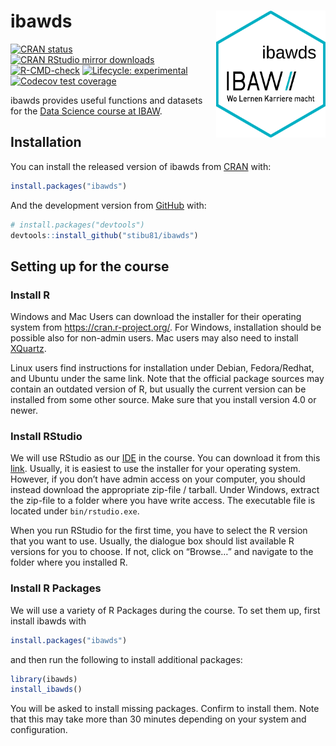 
<!-- README.md is generated from README.Rmd. Please edit that file -->

# ibawds <img src="man/figures/ibawds_logo.png" align="right" width="175" />

<!-- badges: start -->

[![CRAN
status](https://www.r-pkg.org/badges/version/ibawds)](https://CRAN.R-project.org/package=ibawds)
[![CRAN RStudio mirror
downloads](https://cranlogs.r-pkg.org/badges/last-month/ibawds?color=blue)](https://r-pkg.org/pkg/ibawds)
[![R-CMD-check](https://github.com/stibu81/ibawds/workflows/R-CMD-check/badge.svg)](https://github.com/stibu81/ibawds/actions)
[![Lifecycle:
experimental](https://img.shields.io/badge/lifecycle-experimental-orange.svg)](https://lifecycle.r-lib.org/articles/stages.html#experimental)
[![Codecov test
coverage](https://codecov.io/gh/stibu81/ibawds/graph/badge.svg)](https://app.codecov.io/gh/stibu81/ibawds)
<!-- badges: end -->

ibawds provides useful functions and datasets for the [Data Science
course at
IBAW](https://ibaw.ch/bildungsangebote/informatik/coding-data-science/data-science-ndk-hf/).

## Installation

You can install the released version of ibawds from
[CRAN](https://cran.r-project.org/package=ibawds) with:

``` r
install.packages("ibawds")
```

And the development version from [GitHub](https://github.com/) with:

``` r
# install.packages("devtools")
devtools::install_github("stibu81/ibawds")
```

## Setting up for the course

### Install R

Windows and Mac Users can download the installer for their operating
system from <https://cran.r-project.org/>. For Windows, installation
should be possible also for non-admin users. Mac users may also need to
install [XQuartz](https://www.xquartz.org/).

Linux users find instructions for installation under Debian,
Fedora/Redhat, and Ubuntu under the same link. Note that the official
package sources may contain an outdated version of R, but usually the
current version can be installed from some other source. Make sure that
you install version 4.0 or newer.

### Install RStudio

We will use RStudio as our
[IDE](https://en.wikipedia.org/wiki/Integrated_development_environment)
in the course. You can download it from this
[link](https://posit.co/download/rstudio-desktop/). Usually, it is
easiest to use the installer for your operating system. However, if you
don’t have admin access on your computer, you should instead download
the appropriate zip-file / tarball. Under Windows, extract the zip-file
to a folder where you have write access. The executable file is located
under `bin/rstudio.exe`.

When you run RStudio for the first time, you have to select the R
version that you want to use. Usually, the dialogue box should list
available R versions for you to choose. If not, click on “Browse…” and
navigate to the folder where you installed R.

### Install R Packages

We will use a variety of R Packages during the course. To set them up,
first install ibawds with

``` r
install.packages("ibawds")
```

and then run the following to install additional packages:

``` r
library(ibawds)
install_ibawds()
```

You will be asked to install missing packages. Confirm to install them.
Note that this may take more than 30 minutes depending on your system
and configuration.
